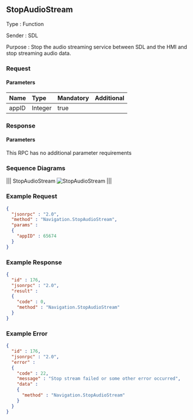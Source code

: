 ## StopAudioStream

Type
: Function

Sender
: SDL

Purpose
: Stop the audio streaming service between SDL and the HMI and stop streaming audio data.

### Request

#### Parameters

|Name|Type|Mandatory|Additional|
|:---|:---|:--------|:---------|
|appID|Integer|true||

### Response

#### Parameters

This RPC has no additional parameter requirements

### Sequence Diagrams
|||
StopAudioStream
![StopAudioStream](./assets/StopAudioStream.jpg)
|||

### Example Request

```json
{
  "jsonrpc" : "2.0",
  "method" : "Navigation.StopAudioStream",
  "params" :  
  {
    "appID" : 65674
  }
}
```
### Example Response

```json
{
  "id" : 176,
  "jsonrpc" : "2.0",
  "result" :
  {
    "code" : 0,
    "method" : "Navigation.StopAudioStream"
  }
}
```

### Example Error

```json
{
  "id" : 176,
  "jsonrpc" : "2.0",
  "error" :
  {
    "code" : 22,
    "message" : "Stop stream failed or some other error occurred",
    "data" :
    {
      "method" : "Navigation.StopAudioStream"
    }
  }
}
```
